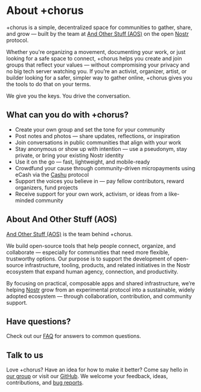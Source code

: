 # About +chorus

+chorus is a simple, decentralized space for communities to gather, share, and grow — built by the team at [And Other Stuff (AOS)](https://andotherstuff.org/) on the open [Nostr](https://github.com/nostr-protocol/nostr) protocol.

Whether you're organizing a movement, documenting your work, or just looking for a safe space to connect, +chorus helps you create and join groups that reflect your values — without compromising your privacy and no big tech server watching you. If you’re an activist, organizer, artist, or builder looking for a safer, simpler way to gather online, +chorus gives you the tools to do that on your terms.

We give you the keys. You drive the conversation.

## What can you do with +chorus?

- Create your own group and set the tone for your community  
- Post notes and photos — share updates, reflections, or inspiration  
- Join conversations in public communities that align with your work  
- Stay anonymous or show up with intention — use a pseudonym, stay private, or bring your existing Nostr identity  
- Use it on the go — fast, lightweight, and mobile-ready  
- Crowdfund your cause through community-driven micropayments using eCash via the [Cashu](https://cashu.space/) protocol
- Support the voices you believe in — pay fellow contributors, reward organizers, fund projects
- Receive support for your own work, activism, or ideas from a like-minded community

## About And Other Stuff (AOS)

[And Other Stuff (AOS)](https://andotherstuff.org/) is the team behind +chorus.

We build open-source tools that help people connect, organize, and collaborate — especially for communities that need more flexible, trustworthy options. Our purpose is to support the development of open-source infrastructure, tooling, products, and related initiatives in the Nostr ecosystem that expand human agency, connection, and productivity.

By focusing on practical, composable apps and shared infrastructure, we’re helping [Nostr](https://github.com/nostr-protocol/nostr) grow from an experimental protocol into a sustainable, widely adopted ecosystem — through collaboration, contribution, and community support.

## Have questions?

Check out our [FAQ](/faq) for answers to common questions.

## Talk to us

Love +chorus? Have an idea for how to make it better? Come say hello in [our group](https://chorus.community/group/34550%3A932614571afcbad4d17a191ee281e39eebbb41b93fac8fd87829622aeb112f4d%3Aand-other-stuff-mb3c9stb) or visit our [GitHub](https://github.com/andotherstuff). We welcome your feedback, ideas, contributions, and [bug reports](https://github.com/andotherstuff/chorus/issues/new).

